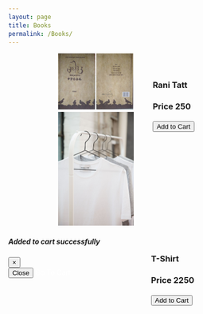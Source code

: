 ```yaml
---
layout: page
title: Books
permalink: /Books/
---
```

<head>
	 <meta charset="utf-8">
  <meta name="viewport" content="width=device-width, initial-scale=1, shrink-to-fit=no">

  <!-- Bootstrap CSS -->
  <link rel="stylesheet" href="https://maxcdn.bootstrapcdn.com/bootstrap/4.0.0/css/bootstrap.min.css"
    integrity="sha384-Gn5384xqQ1aoWXA+058RXPxPg6fy4IWvTNh0E263XmFcJlSAwiGgFAW/dAiS6JXm" crossorigin="anonymous">
        <script src="https://unpkg.com/cart-localstorage@1.1.4/dist/cart-localstorage.min.js" type="text/javascript"></script>
</head>

<body>

<!-- Book 1 -->
<div class="image" id="1">
    <img src="../images/02.jpg" class="" alt="Rani Tatt" width="50%" height="50%">
        <div class="description">
            <h3>Rani Tatt</h3>
                    <span><h3>Price 250</h3></span>
                    <button type="button" class="btn btn-primary" data-toggle="modal" data-target="#exampleModal"
						onClick="cartLS.add({id: 1, name: 'Rani Tatt', price: 100})">Add to
						Cart</button>
        </div>
</div>

<!-- Book 2 -->
<div class="image" id="1">
    <img src="../images/03.jpg" class="" alt="Rani Tatt" width="50%" height="50%">
        <div class="description">
            <h3>T-Shirt</h3>
                    <span><h3>Price 2250</h3></span>
                    <button type="button" class="btn btn-primary" data-toggle="modal" data-target="#exampleModal"
						onClick="cartLS.add({id: 2, name: 'T-Shirt', price: 2250})">Add to
						Cart</button>
        </div>
</div>
<!-- Book 3 -->

<!-- Modal -->
<div class="modal fade" id="exampleModal" tabindex="-1" role="dialog" aria-labelledby="exampleModalLabel" aria-hidden="true">
  <div class="modal-dialog" role="document">
    <div class="modal-content">
      <div class="modal-header">
        <h5 class="modal-title" id="exampleModalLabel">Added to cart successfully</h5>
        <button type="button" class="close" data-dismiss="modal" aria-label="Close">
          <span aria-hidden="true">&times;</span>
        </button>
      </div>
      <div class="modal-footer">
        <button type="button" class="btn btn-secondary" data-dismiss="modal">Close</button>
        <a href="../cart/index.html" class="btn btn-primary">Go To Cart</a>
      </div>
    </div>
  </div>
</div>
<style>
.image{
      margin-bottom: 10px;
      padding: 10px 10px;
      transition: transform .2s;
      padding: 0px 100px;
      margin: 0px;
    }
.image:hover{
    transform: scale(1.1);
    background-color:rgba(0,0,0,0.15);
}
.description{
      float: right;
      margin:10% 10%
     }
     h3{
       margin-bottom: 20px;
     }
a{
         text-decoration:none;
         color:white;
 }
</style>
<script>
    function renderCart(items) {
		const $cart = document.querySelector(".cart")
		const $total = document.querySelector(".total")
        $cart.innerHTML = items.map((item) => `
					<tr>
						<td>#${item.id}</td>
						<td>${item.name}</td>
						<td>${item.quantity}</td>
						<td style="width: 60px;">	
							<button type="button" class="btn btn-block btn-sm btn-outline-primary"
								onClick="cartLS.quantity(${item.id},1)">+</button>
						</td>
						<td style="width: 60px;">	
							<button type="button" class="btn btn-block btn-sm btn-outline-primary"
								onClick="cartLS.quantity(${item.id},-1)">-</button>
						</td>
						<td class="text-right">$${item.price}</td>
						<td class="text-right"><Button class="btn btn-primary" onClick="cartLS.remove(${item.id})">Delete</Button></td>
					</tr>`).join("")
            $total.innerHTML = "Rs. " + cartLS.total()
		}
		renderCart(cartLS.list())
		cartLS.onChange(renderCart)
	</script>
<script src="https://code.jquery.com/jquery-3.2.1.slim.min.js"
    integrity="sha384-KJ3o2DKtIkvYIK3UENzmM7KCkRr/rE9/Qpg6aAZGJwFDMVNA/GpGFF93hXpG5KkN"
    crossorigin="anonymous"></script>
  <script src="https://cdnjs.cloudflare.com/ajax/libs/popper.js/1.12.9/umd/popper.min.js"
    integrity="sha384-ApNbgh9B+Y1QKtv3Rn7W3mgPxhU9K/ScQsAP7hUibX39j7fakFPskvXusvfa0b4Q"
    crossorigin="anonymous"></script>
  <script src="https://maxcdn.bootstrapcdn.com/bootstrap/4.0.0/js/bootstrap.min.js"
    integrity="sha384-JZR6Spejh4U02d8jOt6vLEHfe/JQGiRRSQQxSfFWpi1MquVdAyjUar5+76PVCmYl"
    crossorigin="anonymous"></script>
</body>

